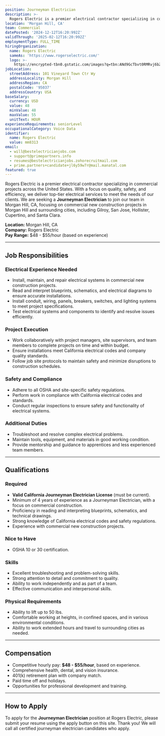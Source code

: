 ```yaml
---
position: Journeyman Electrician
description: >-
  Rogers Electric is a premier electrical contractor specializing in commercial projects across the United States. With a focus on quality, safety, and efficiency, we deliver top-tier electrical services to meet the needs of our clients. We are seeking a **Journeyman Electrician** to join our team in Morgan Hill, CA, focusing on commercial new construction projects in Morgan Hill and surrounding cities, including Gilroy, San Jose, Hollister, Sunnyvale, and Santa Clara.  We are looking for a skilled Journeyman Electrician to join our team and grow their skills in the field of electrical work. This position offers hands-on experience in commercial and industrial electrical work...
location: 'Morgan Hill, CA'
team: Commercial
datePosted: '2024-12-12T16:20:992Z'
validThrough: '2025-02-12T16:20:992Z'
employmentType: FULL_TIME
hiringOrganization:
  name: Rogers Electric
  sameAs: 'https://www.rogerselectric.com/'
  logo: >-
    https://encrypted-tbn0.gstatic.com/images?q=tbn:ANd9GcTbvt0RMRvj6bZdL81Q6HJeRVl_qflQIGgp9w&s
jobLocation:
  streetAddress: 101 Vineyard Town Ctr Wy
  addressLocality: Morgan Hill
  addressRegion: CA
  postalCode: '95037'
  addressCountry: USA
baseSalary:
  currency: USD
  value: 48
  minValue: 48
  maxValue: 55
  unitText: HOUR
experienceRequirements: seniorLevel
occupationalCategory: Voice Data
identifier:
  name: Rogers Electric
  value: mm8313
email:
  - will@bestelectricianjobs.com
  - support@primepartners.info
  - resumes@bestelectricianjobs.zohorecruitmail.com
  - prime.partners+candidate+jl6y59w7r@mail.manatal.com
featured: true
---
```


Rogers Electric is a premier electrical contractor specializing in commercial projects across the United States. With a focus on quality, safety, and efficiency, we deliver top-tier electrical services to meet the needs of our clients. We are seeking a **Journeyman Electrician** to join our team in Morgan Hill, CA, focusing on commercial new construction projects in Morgan Hill and surrounding cities, including Gilroy, San Jose, Hollister, Cupertino, and Santa Clara.  

**Location:** Morgan Hill, CA  
**Company:** Rogers Electric  
**Pay Range:** $48 - $55/hour (based on experience)  

---

## Job Responsibilities  

### Electrical Experience Needed 
- Install, maintain, and repair electrical systems in commercial new construction projects.  
- Read and interpret blueprints, schematics, and electrical diagrams to ensure accurate installations.  
- Install conduit, wiring, panels, breakers, switches, and lighting systems to meet project specifications.  
- Test electrical systems and components to identify and resolve issues efficiently.  

### Project Execution  
- Work collaboratively with project managers, site supervisors, and team members to complete projects on time and within budget.  
- Ensure installations meet California electrical codes and company quality standards.  
- Follow job site protocols to maintain safety and minimize disruptions to construction schedules.  

### Safety and Compliance  
- Adhere to all OSHA and site-specific safety regulations.  
- Perform work in compliance with California electrical codes and standards.  
- Conduct regular inspections to ensure safety and functionality of electrical systems.  

### Additional Duties  
- Troubleshoot and resolve complex electrical problems.  
- Maintain tools, equipment, and materials in good working condition.  
- Provide mentorship and guidance to apprentices and less experienced team members.  

---

## Qualifications  

### Required  
- **Valid California Journeyman Electrician License** (must be current).  
- Minimum of 4 years of experience as a Journeyman Electrician, with a focus on commercial construction.  
- Proficiency in reading and interpreting blueprints, schematics, and technical drawings.  
- Strong knowledge of California electrical codes and safety regulations.  
- Experience with commercial new construction projects.  


### Nice to Have
- OSHA 10 or 30 certification.  

### Skills  
- Excellent troubleshooting and problem-solving skills.  
- Strong attention to detail and commitment to quality.  
- Ability to work independently and as part of a team.  
- Effective communication and interpersonal skills.  

### Physical Requirements  
- Ability to lift up to 50 lbs.  
- Comfortable working at heights, in confined spaces, and in various environmental conditions.  
- Ability to work extended hours and travel to surrounding cities as needed.  

---

## Compensation 
- Competitive hourly pay: **$48 - $55/hour**, based on experience.  
- Comprehensive health, dental, and vision insurance.  
- 401(k) retirement plan with company match.  
- Paid time off and holidays.  
- Opportunities for professional development and training.  

---

## How to Apply  
To apply for the **Journeyman Electrician** position at Rogers Electric, please submit your resume using the apply button on this site. Thank you! We will call all certified journeyman electrician candidates who apply. 